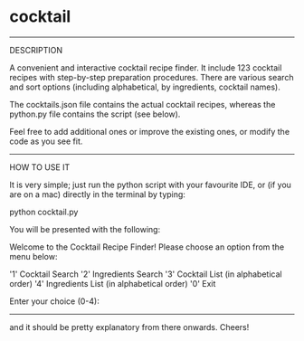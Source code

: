 # cocktail

-------------------------------------------

DESCRIPTION

A convenient and interactive cocktail recipe finder. It include 123 cocktail recipes with step-by-step preparation procedures. There are various search and sort options (including alphabetical, by ingredients, cocktail names). 

The cocktails.json file contains the actual cocktail recipes, whereas the python.py file contains the script (see below).

Feel free to add additional ones or improve the existing ones, or modify the code as you see fit. 

-------------------------------------------

HOW TO USE IT

It is very simple; just run the python script with your favourite IDE, or (if you are on a mac) directly in the terminal by typing:

python cocktail.py

You will be presented with the following:

Welcome to the Cocktail Recipe Finder!
Please choose an option from the menu below:

'1' Cocktail Search
'2' Ingredients Search
'3' Cocktail List (in alphabetical order)
'4' Ingredients List (in alphabetical order)
'0' Exit

Enter your choice (0-4): 

----------------------------------------------

and it should be pretty explanatory from there onwards. Cheers!
